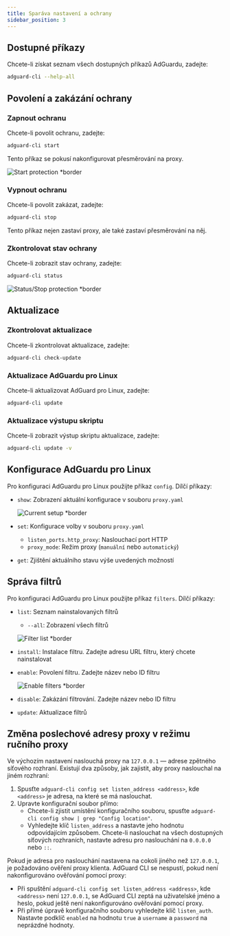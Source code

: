 ```yaml
---
title: Sparáva nastavení a ochrany
sidebar_position: 3
---
```


## Dostupné příkazy

Chcete-li získat seznam všech dostupných příkazů AdGuardu, zadejte:

```sh
adguard-cli --help-all
```

## Povolení a zakázání ochrany

### Zapnout ochranu

Chcete-li povolit ochranu, zadejte:

```sh
adguard-cli start
```

Tento příkaz se pokusí nakonfigurovat přesměrování na proxy.

![Start protection \*border](https://cdn.adtidy.org/content/Kb/ad_blocker/linux/start-protection.gif)

### Vypnout ochranu

Chcete-li povolit zakázat, zadejte:

```sh
adguard-cli stop
```

Tento příkaz nejen zastaví proxy, ale také zastaví přesměrování na něj.

### Zkontrolovat stav ochrany

Chcete-li zobrazit stav ochrany, zadejte:

```sh
adguard-cli status
```

![Status/Stop protection \*border](https://cdn.adtidy.org/content/Kb/ad_blocker/linux/activation6.png)

## Aktualizace

### Zkontrolovat aktualizace

Chcete-li zkontrolovat aktualizace, zadejte:

```sh
adguard-cli check-update
```

### Aktualizace AdGuardu pro Linux

Chcete-li aktualizovat AdGuard pro Linux, zadejte:

```sh
adguard-cli update
```

### Aktualizace výstupu skriptu

Chcete-li zobrazit výstup skriptu aktualizace, zadejte:

```sh
adguard-cli update -v
```

## Konfigurace AdGuardu pro Linux

Pro konfiguraci AdGuardu pro Linux použijte příkaz `config`. Dílčí příkazy:

- `show`: Zobrazení aktuální konfigurace v souboru `proxy.yaml`

  ![Current setup \*border](https://cdn.adtidy.org/content/Kb/ad_blocker/linux/activation7.png)

- `set`: Konfigurace volby v souboru `proxy.yaml`
  - `listen_ports.http_proxy`: Naslouchací port HTTP
  - `proxy_mode`: Režim proxy (`manuální` nebo `automatický`)

- `get`: Zjištění aktuálního stavu výše uvedených možností

## Správa filtrů

Pro konfiguraci AdGuardu pro Linux použijte příkaz `filters`. Dílčí příkazy:

- `list`: Seznam nainstalovaných filtrů

  - `--all`: Zobrazení všech filtrů

  ![Filter list \*border](https://cdn.adtidy.org/content/Kb/ad_blocker/linux/filter-list.png)

- `install`: Instalace filtru. Zadejte adresu URL filtru, který chcete nainstalovat

- `enable`: Povolení filtru. Zadejte název nebo ID filtru

  ![Enable filters \*border](https://cdn.adtidy.org/content/Kb/ad_blocker/linux/built-in-filters.png)

- `disable`: Zakázání filtrování. Zadejte název nebo ID filtru

- `update`: Aktualizace filtrů

## Změna poslechové adresy proxy v režimu ručního proxy

Ve výchozím nastavení naslouchá proxy na `127.0.0.1` — adrese zpětného síťového rozhraní.
Existují dva způsoby, jak zajistit, aby proxy naslouchal na jiném rozhraní:

1. Spusťte `adguard-cli config set listen_address <address>`, kde `<address>` je adresa, na které se má naslouchat.
2. Upravte konfigurační soubor přímo:
   - Chcete-li zjistit umístění konfiguračního souboru, spusťte `adguard-cli config show | grep "Config location"`.
   - Vyhledejte klíč `listen_address` a nastavte jeho hodnotu odpovídajícím způsobem. Chcete-li naslouchat na všech dostupných síťových rozhraních, nastavte adresu pro naslouchání na `0.0.0.0` nebo `::`.

Pokud je adresa pro naslouchání nastavena na cokoli jiného než `127.0.0.1`, je požadováno ověření proxy klienta. AdGuard CLI se nespustí, pokud není nakonfigurováno ověřování pomocí proxy:

- Při spuštění `adguard-cli config set listen_address <address>`, kde `<address>` není `127.0.0.1`, se AdGuard CLI zeptá na uživatelské jméno a heslo, pokud ještě není nakonfigurováno ověřování pomocí proxy.
- Při přímé úpravě konfiguračního souboru vyhledejte klíč `listen_auth`. Nastavte podklíč `enabled` na hodnotu `true` a `username` a `password` na neprázdné hodnoty.
